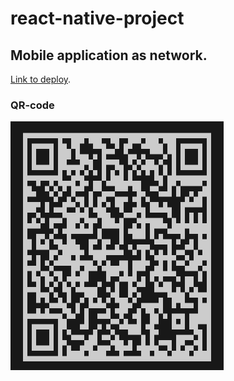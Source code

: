 # react-native-project

## Mobile application as network. 

[Link to deploy](https://expo.dev/accounts/albinaanistratenko/projects/newProject/builds/0d9f0119-03be-456b-81d7-e611094ca353).

### QR-code
![QR](./newProject/image.PNG)
